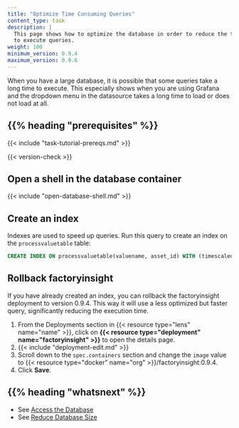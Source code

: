 ```yaml
---
title: "Optimize Time Consuming Queries"
content_type: task
description: |
  This page shows how to optimize the database in order to reduce the time needed 
  to execute queries.
weight: 100
minimum_version: 0.9.4
maximum_version: 0.9.6
---
```


<!-- overview -->

When you have a large database, it is possible that some queries take a long time
to execute. This especially shows when you are using Grafana and the dropdown
menu in the datasource takes a long time to load or does not load at all.

## {{% heading "prerequisites" %}}

{{< include "task-tutorial-prereqs.md" >}}

{{< version-check >}}

<!-- steps -->

## Open a shell in the database container

{{< include "open-database-shell.md" >}}

## Create an index

Indexes are used to speed up queries. Run this query to create an index on the
`processvaluetable` table:

   ```sql
   CREATE INDEX ON processvaluetable(valuename, asset_id) WITH (timescaledb.transaction_per_chunk);
   ```

## Rollback factoryinsight

If you have already created an index, you can rollback the factoryinsight deployment
to version 0.9.4. This way it will use a less optimized but faster query, significantly
reducing the execution time.

1. From the Deployments section in {{< resource type="lens" name="name" >}}, click
   on **{{< resource type="deployment" name="factoryinsight" >}}** to open the
   details page.
2. {{< include "deployment-edit.md" >}}
3. Scroll down to the `spec.containers` section and change the `image` value to
   {{< resource type="docker" name="org" >}}/factoryinsight:0.9.4.
4. Click **Save**.
<!-- discussion -->

<!-- Optional section; add links to information related to this topic. -->
## {{% heading "whatsnext" %}}

- See [Access the Database](/docs/administration/access-database/)
- See [Reduce Database Size](/docs/administration/reduce-database-size/)
